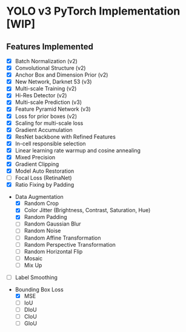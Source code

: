 # YOLO v3 PyTorch Implementation [WIP]

## Features Implemented

- [x] Batch Normalization (v2)
- [x] Convolutional Structure (v2)
- [x] Anchor Box and Dimension Prior (v2)
- [x] New Network, Darknet 53 (v3)
- [x] Multi-scale Training (v2)
- [x] Hi-Res Detector (v2)
- [x] Multi-scale Prediction (v3)
- [x] Feature Pyramid Network (v3)
- [x] Loss for prior boxes (v2)
- [x] Scaling for multi-scale loss
- [x] Gradient Accumulation
- [x] ResNet backbone with Refined Features
- [x] In-cell responsible selection
- [x] Linear learning rate warmup and cosine annealing
- [x] Mixed Precision
- [x] Gradient Clipping
- [x] Model Auto Restoration
- [ ] Focal Loss (RetinaNet)
- [x] Ratio Fixing by Padding
- Data Augmentation
  - [x] Random Crop
  - [x] Color Jitter (Brightness, Contrast, Saturation, Hue)
  - [x] Random Padding
  - [ ] Random Gaussian Blur
  - [ ] Random Noise
  - [ ] Random Affine Transformation
  - [ ] Random Perspective Transformation
  - [ ] Random Horizontal Flip
  - [ ] Mosaic
  - [ ] Mix Up
- [ ] Label Smoothing
- Bounding Box Loss
  - [x] MSE
  - [ ] IoU
  - [ ] DIoU
  - [ ] CIoU
  - [ ] GIoU
